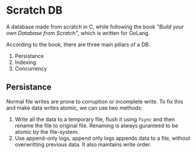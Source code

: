# Scratch DB
A database made from scratch in C, while following the book *"Build your own Database from Scratch"*, which is written for GoLang.

According to the book, there are three main pillars of a DB.
1. Persistance
2. Indexing
3. Concurrency

## Persistance
Normal file writes are prone to corruption or incomplete write. To fix this and make data writes atomic, we can use two methods:
1. Write all the data to a temporary file, flush it using `fsync` and then rename the file to original file. Renaming is always guranteed to be atomic by the file-system.
2. Use append-only logs, append only logs appends data to a file, without overwritting previous data. It also maintains write order.
